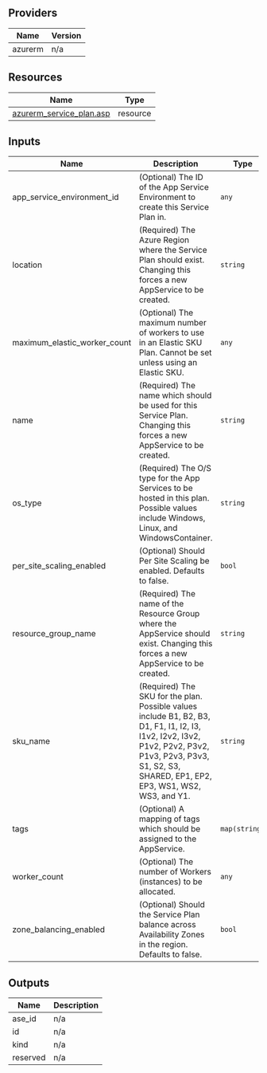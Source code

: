 <!-- BEGIN_TF_DOCS -->


## Providers

| Name | Version |
|------|---------|
| azurerm | n/a |

## Resources

| Name | Type |
|------|------|
| [azurerm_service_plan.asp](https://registry.terraform.io/providers/hashicorp/azurerm/latest/docs/resources/service_plan) | resource |

## Inputs

| Name | Description | Type | Default | Required |
|------|-------------|------|---------|:--------:|
| app\_service\_environment\_id | (Optional) The ID of the App Service Environment to create this Service Plan in. | `any` | `null` | no |
| location | (Required) The Azure Region where the Service Plan should exist. Changing this forces a new AppService to be created. | `string` | n/a | yes |
| maximum\_elastic\_worker\_count | (Optional) The maximum number of workers to use in an Elastic SKU Plan. Cannot be set unless using an Elastic SKU. | `any` | n/a | yes |
| name | (Required) The name which should be used for this Service Plan. Changing this forces a new AppService to be created. | `string` | n/a | yes |
| os\_type | (Required) The O/S type for the App Services to be hosted in this plan. Possible values include Windows, Linux, and WindowsContainer. | `string` | `"Windows"` | no |
| per\_site\_scaling\_enabled | (Optional) Should Per Site Scaling be enabled. Defaults to false. | `bool` | `false` | no |
| resource\_group\_name | (Required) The name of the Resource Group where the AppService should exist. Changing this forces a new AppService to be created. | `string` | n/a | yes |
| sku\_name | (Required) The SKU for the plan. Possible values include B1, B2, B3, D1, F1, I1, I2, I3, I1v2, I2v2, I3v2, P1v2, P2v2, P3v2, P1v3, P2v3, P3v3, S1, S2, S3, SHARED, EP1, EP2, EP3, WS1, WS2, WS3, and Y1. | `string` | `"S1"` | no |
| tags | (Optional) A mapping of tags which should be assigned to the AppService. | `map(string)` | `{}` | no |
| worker\_count | (Optional) The number of Workers (instances) to be allocated. | `any` | n/a | yes |
| zone\_balancing\_enabled | (Optional) Should the Service Plan balance across Availability Zones in the region. Defaults to false. | `bool` | `false` | no |

## Outputs

| Name | Description |
|------|-------------|
| ase\_id | n/a |
| id | n/a |
| kind | n/a |
| reserved | n/a |
<!-- END_TF_DOCS -->
